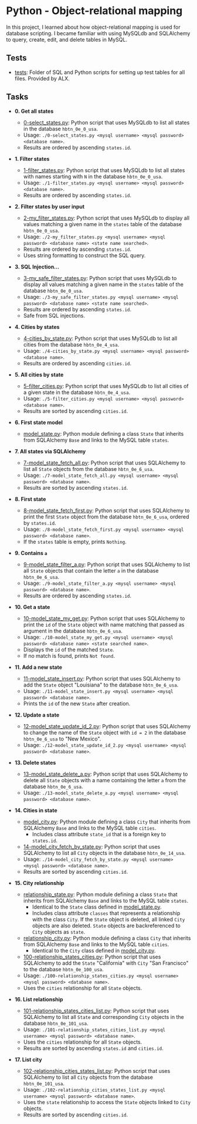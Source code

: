 # Python - Object-relational mapping

In this project, I learned about how object-relational mapping is used for database scripting. I became familiar with using MySQLdb and SQLAlchemy to query, create, edit, and delete tables in MySQL.

## Tests

* [tests](./tests): Folder of SQL and Python scripts for setting up test tables for all files. Provided by ALX.

## Tasks

* **0. Get all states**
  * [0-select_states.py](./0-select_states.py): Python script that uses MySQLdb to list all states in the database `hbtn_0e_0_usa`.
  * Usage: `./0-select_states.py <mysql username> <mysql password> <database name>`.
  * Results are ordered by ascending `states.id`.

* **1. Filter states**
  * [1-filter_states.py](./1-filter_states.py): Python script that uses MySQLdb to list all states with names starting with `N` in the database `hbtn_0e_0_usa`.
  * Usage: `./1-filter_states.py <mysql username> <mysql password> <database name>`.
  * Results are ordered by ascending `states.id`.

* **2. Filter states by user input**
  * [2-my_filter_states.py](./2-my_filter_states.py): Python script that uses MySQLdb to display all values matching a given name in the `states` table of the database `hbtn_0e_0_usa`.
  * Usage: `./2-my_filter_states.py <mysql username> <mysql password> <database name> <state name searched>`.
  * Results are ordered by ascending `states.id`.
  * Uses string formatting to construct the SQL query.

* **3. SQL Injection...**
  * [3-my_safe_filter_states.py](./3-my_safe_filter_states.py): Python script that uses MySQLdb to display all values matching a given name in the `states` table of the database `hbtn_0e_0_usa`.
  * Usage: `./3-my_safe_filter_states.py <mysql username> <mysql password> <database name> <state name searched>`.
  * Results are ordered by ascending `states.id`.
  * Safe from SQL injections.

* **4. Cities by states**
  * [4-cities_by_state.py](./4-cities_by_state.py): Python script that uses MySQLdb to list all cities from the database `hbtn_0e_4_usa`.
  * Usage: `./4-cities_by_state.py <mysql username> <mysql password> <database name>`.
  * Results are ordered by ascending `cities.id`.

* **5. All cities by state**
  * [5-filter_cities.py](./5-filter_cities.py): Python script that uses MySQLdb to list all cities of a given state in the database `hbtn_0e_4_usa`.
  * Usage: `./5-filter_cities.py <mysql username> <mysql password> <database name>`.
  * Results are sorted by ascending `cities.id`.

* **6. First state model**
  * [model_state.py](./model_state.py): Python module defining a class `State` that inherits from SQLAlchemy `Base` and links to the MySQL table `states`.

* **7. All states via SQLAlchemy**
  * [7-model_state_fetch_all.py](./7-model_state_fetch_all.py): Python script that uses SQLAlchemy to list all `State` objects from the database `hbtn_0e_6_usa`.
  * Usage: `./7-model_state_fetch_all.py <mysql username> <mysql password> <database name>`.
  * Results are sorted by ascending `states.id`.

* **8. First state**
  * [8-model_state_fetch_first.py](./8-model_state_fetch_first.py): Python script that uses SQLAlchemy to print the first `State` object from the database `hbtn_0e_6_usa`, ordered by `states.id`.
  * Usage: `./8-model_state_fetch_first.py <mysql username> <mysql password> <database name>`.
  * If the `states` table is empty, prints `Nothing`.

* **9. Contains `a`**
  * [9-model_state_filter_a.py](./9-model_state_filter_a.py): Python script that uses SQLAlchemy to list all `State` objects that contain the letter `a` in the database `hbtn_0e_6_usa`.
  * Usage: `./9-model_state_filter_a.py <mysql username> <mysql password> <database name>`.
  * Results are ordered by ascending `states.id`.

* **10. Get a state**
  * [10-model_state_my_get.py](./10-model_state_my_get.py): Python script that uses SQLAlchemy to print the `id` of the `State` object with name matching that passed as argument in the database `hbtn_0e_6_usa`.
  * Usage: `./10-model_state_my_get.py <mysql username> <mysql password> <database name> <state searched name>`.
  * Displays the `id` of the matched `State`.
  * If no match is found, prints `Not found`.

* **11. Add a new state**
  * [11-model_state_insert.py](./11-model_state_insert.py): Python script that uses SQLAlchemy to add the `State` object "Louisiana" to the database `hbtn_0e_6_usa`.
  * Usage: `./11-model_state_insert.py <mysql username> <mysql password> <database name>`.
  * Prints the `id` of the new `State` after creation.

* **12. Update a state**
  * [12-model_state_update_id_2.py](./12-model_state_update_id_2.py): Python script that uses SQLAlchemy to change the name of the `State` object with `id = 2` in the database `hbtn_0e_6_usa` to "New Mexico".
  * Usage: `./12-model_state_update_id_2.py <mysql username> <mysql password> <database name>`.

* **13. Delete states**
  * [13-model_state_delete_a.py](./13-model_state_delete_a.py): Python script that uses SQLAlchemy to delete all `State` objects with a name containing the letter `a` from the database `hbtn_0e_6_usa`.
  * Usage: `./13-model_state_delete_a.py <mysql username> <mysql password> <database name>`.

* **14. Cities in state**
  * [model_city.py](./model_city.py): Python module defining a class `City` that inherits from SQLAlchemy `Base` and links to the MySQL table `cities`.
    * Includes class attribute `state_id` that is a foreign key to `states.id`.
  * [14-model_city_fetch_by_state.py](./14-model_city_fetch_by_state.py): Python script that uses SQLAlchemy to list all `City` objects in the database `hbtn_0e_14_usa`.
  * Usage: `./14-model_city_fetch_by_state.py <mysql username> <mysql password> <database name>`.
  * Results are sorted by ascending `cities.id`.

* **15. City relationship**
  * [relationship_state.py](./relationship_state.py): Python module defining a class `State` that inherits from SQLAlchemy `Base` and links to the MySQL table `states`.
    * Identical to the `State` class defined in [model_state.py](./model_state.py).
    * Includes class attribute `classes` that represents a relationship with the class `City`. If the `State` object is deleted, all linked `City` objects are also deleted. `State` objects are backreferenced to `City` objects as `state`.
  * [relationship_city.py](./relationship_city.py): Python module defining a class `City` that inherits from SQLAlchemy `Base` and links to the MySQL table `cities`.
    * Identical to the `City` class defined in [model_city.py](./model_city.py).
  * [100-relationship_states_cities.py](./100-relationship_states_cities.py): Python script that uses SQLAlchemy to add the `State` "California" with `City` "San Francisco" to the database `hbtn_0e_100_usa`.
  * Usage: `./100-relationship_states_cities.py <mysql username> <mysql password> <database name>`.
  * Uses the `cities` relationship for all `State` objects.

* **16. List relationship**
  * [101-relationship_states_cities_list.py](./101-relationship_states_cities_list.py): Python script that uses SQLAlchemy to list all `State` and corresponding `City` objects in the database `hbtn_0e_101_usa`.
  * Usage: `./101-relationship_states_cities_list.py <mysql username> <mysql password> <database name>`.
  * Uses the `cities` relationship for all `State` objects.
  * Results are sorted by ascending `states.id` and `cities.id`.

* **17. List city**
  * [102-relationship_cities_states_list.py](./102-relationship_cities_states_list.py): Python script that uses SQLAlchemy to list all `City` objects from the database `hbtn_0e_101_usa`.
  * Usage: `./102-relationship_cities_states_list.py <mysql username> <mysql password> <database name>`.
  * Uses the `state` relationship to access the `State` objects linked to `City` objects.
  * Results are sorted by ascending `cities.id`.
